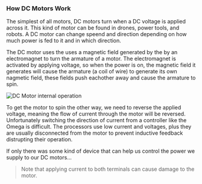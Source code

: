 ### How DC Motors Work

<!-- // DONE: this was phoned in, make it exciting -->

The simplest of all motors, DC motors turn when a DC voltage is applied across it. This kind of motor can be found in drones, power tools, and robots. A DC motor can change speend and direction depending on how much power is fed to it and in which direction.

<!-- // DONE: expand on this -->
The DC motor uses the uses a magnetic field generated by the by an electromagnet to turn the armature of a motor. The electromagnet is activated by applying voltage, so when the power is on, the magnetic field it generates will cause the armature (a coil of wire) to generate its own nagmetic field, these fields push eachother away and cause the armature to spin.

![DC Motor internal operation](https://upload.wikimedia.org/wikipedia/commons/7/73/Ejs_Open_Source_Direct_Current_Electrical_Motor_Model_Java_Applet_%28_DC_Motor_%29_80_degree_split_ring.gif)

<!-- // DONE: note this addition, expand on it/prettify it -->
To get the motor to spin the other way, we need to reverse the applied voltage, meaning the flow of current through the motor will be reversed. Unfortunately switching the direction of current from a controller like the Omega is difficult. The processors use low current and voltages, plus they are usually disconnected from the motor to prevent inductive feedback distrupting their operation.

If only there was some kind of device that can help us control the power we supply to our DC motors...

>Note that applying current to both terminals can cause damage to the motor.

<!--
// TODO: talk about:
// 	* the motor can be damaged if current is applied to both terminals at once
//	* it's not easy for a host processor to just switch around the current since the processors usually run on lower voltages and are not directly connected to motors
//	* if only there were a device that could help ensure we're correctly providing power to our DC motors...
-->
